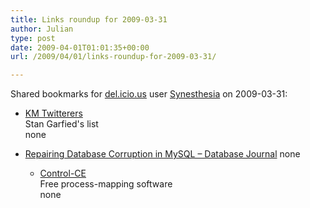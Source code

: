 ```yaml
---
title: Links roundup for 2009-03-31
author: Julian
type: post
date: 2009-04-01T01:01:35+00:00
url: /2009/04/01/links-roundup-for-2009-03-31/

---
```

Shared bookmarks for [del.icio.us][1] user [Synesthesia][2] on 2009-03-31:

  * [KM Twitterers][3]  
    Stan Garfied's list  
    none
  * [Repairing Database Corruption in MySQL &ndash; Database Journal][4] 
    none</li> 
    
      * [Control-CE][5]  
        Free process-mapping software  
        none</ul>

 [1]: http://del.icio.us/
 [2]: http://del.icio.us/synesthesia
 [3]: http://docs.google.com/Doc?id=ddj598qm_5sd3fw2g5
 [4]: http://www.databasejournal.com/features/mysql/article.php/3300511/Repairing-Database-Corruption-in-MySQL.htm
 [5]: http://www.consultants-edition.com/